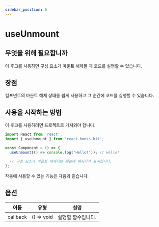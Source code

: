```yaml
---
sidebar_position: 5
---
```


# useUnmount

## 무엇을 위해 필요합니까

이 후크를 사용하면 구성 요소가 마운트 해제될 때 코드를 실행할 수 있습니다.

## 장점

컴포넌트의 마운트 해제 상태를 쉽게 사용하고 그 순간에 코드를 실행할 수 있습니다.

## 사용을 시작하는 방법

이 후크를 사용하려면 프로젝트로 가져와야 합니다.

```jsx
import React from 'react';
import { useUnmount } from 'react-hooks-kit';

const Component = () => {
  useUnmount(() => console.log('Hello!')); // Hello!

  // 구성 요소가 마운트 해제되면 콘솔에 메시지가 표시됩니다.
};
```

작동에 사용할 수 있는 기능은 다음과 같습니다.

## 옵션

| 이름 | 유형 | 설명 |
| :---: | :---: | :---: |
| callback | () => void | 실행할 함수입니다. |
